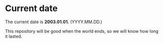 # Current date

The current date is **2003.01.01.** (YYYY.MM.DD.)

This repository will be good when the world ends, so we will know how long it lasted.